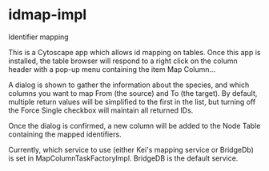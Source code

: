 # idmap-impl
Identifier mapping

This is a Cytoscape app which allows id mapping on tables.   Once this app is installed, the table browser will respond to a right click on the column header with a pop-up menu containing the item Map Column...  

A dialog is shown to gather the information about the species, and which columns you want to map From (the source) and To (the target).  By default, multiple return values will be simplified to the first in the list, but turning off the Force Single checkbox will maintain all returned IDs.

Once the dialog is confirmed, a new column will be added to the Node Table containing the mapped identifiers.

Currently, which service to use (either Kei's mapping service or BridgeDb) is set in MapColumnTaskFactoryImpl.  BridgeDB is the default service.

